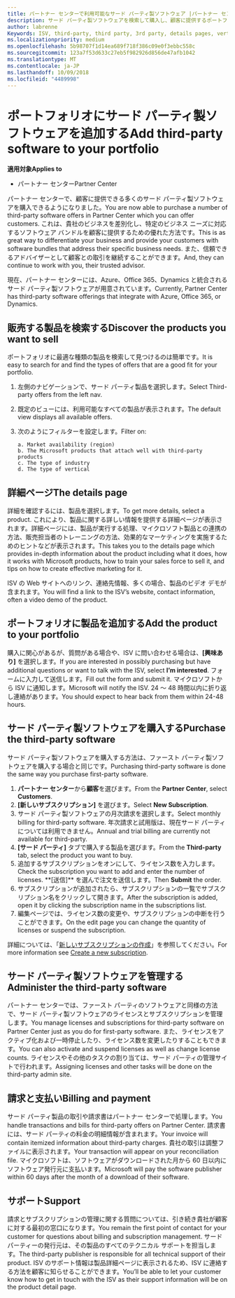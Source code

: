```yaml
---
title: パートナー センターで利用可能なサード パーティ製ソフトウェア |パートナー センター
description: サード パーティ製ソフトウェアを検索して購入し、顧客に提供するポートフォリオに追加することができます。
author: labrenne
Keywords: ISV, third-party, third party, 3rd party, details pages, vertical software, software publisher
ms.localizationpriority: medium
ms.openlocfilehash: 5b98707f1d14ea689f718f386c09e0f3ebbc558c
ms.sourcegitcommit: 123a7f53d633c27eb5f982926d856de47afb1042
ms.translationtype: MT
ms.contentlocale: ja-JP
ms.lasthandoff: 10/09/2018
ms.locfileid: "4489998"
---
```

# <a name="add-third-party-software-to-your-portfolio"></a><span data-ttu-id="5997c-103">ポートフォリオにサード パーティ製ソフトウェアを追加する</span><span class="sxs-lookup"><span data-stu-id="5997c-103">Add third-party software to your portfolio</span></span>

**<span data-ttu-id="5997c-104">適用対象</span><span class="sxs-lookup"><span data-stu-id="5997c-104">Applies to</span></span>** 

- <span data-ttu-id="5997c-105">パートナー センター</span><span class="sxs-lookup"><span data-stu-id="5997c-105">Partner Center</span></span>


<span data-ttu-id="5997c-106">パートナー センターで、顧客に提供できる多くのサード パーティ製ソフトウェアを購入できるようになりました。</span><span class="sxs-lookup"><span data-stu-id="5997c-106">You are now able to purchase a number of third-party software offers in Partner Center which you can offer customers.</span></span> <span data-ttu-id="5997c-107">これは、貴社のビジネスを差別化し、特定のビジネス ニーズに対応するソフトウェア バンドルを顧客に提供するための優れた方法です。</span><span class="sxs-lookup"><span data-stu-id="5997c-107">This is as great way to differentiate your business and provide your customers with software bundles that address their specific business needs.</span></span> <span data-ttu-id="5997c-108">また、信頼できるアドバイザーとして顧客との取引を継続することができます。</span><span class="sxs-lookup"><span data-stu-id="5997c-108">And, they can continue to work with you, their trusted advisor.</span></span>

<span data-ttu-id="5997c-109">現在、パートナー センターには、Azure、Office 365、Dynamics と統合されるサード パーティ製ソフトウェアが用意されています。</span><span class="sxs-lookup"><span data-stu-id="5997c-109">Currently, Partner Center has third-party software offerings that integrate with Azure, Office 365, or Dynamics.</span></span>

## <a name="discover-the-products-you-want-to-sell"></a><span data-ttu-id="5997c-110">販売する製品を検索する</span><span class="sxs-lookup"><span data-stu-id="5997c-110">Discover the products you want to sell</span></span>

<span data-ttu-id="5997c-111">ポートフォリオに最適な種類の製品を検索して見つけるのは簡単です。</span><span class="sxs-lookup"><span data-stu-id="5997c-111">It is easy to search for and find the types of offers that are a good fit for your portfolio.</span></span> 
1.  <span data-ttu-id="5997c-112">左側のナビゲーションで、サード パーティ製品を選択します。</span><span class="sxs-lookup"><span data-stu-id="5997c-112">Select Third-party offers from the left nav.</span></span> 
2.  <span data-ttu-id="5997c-113">既定のビューには、利用可能なすべての製品が表示されます。</span><span class="sxs-lookup"><span data-stu-id="5997c-113">The default view displays all available offers.</span></span> 
3.  <span data-ttu-id="5997c-114">次のようにフィルターを設定します。</span><span class="sxs-lookup"><span data-stu-id="5997c-114">Filter on:</span></span>

        a. Market availability (region) 
        b. The Microsoft products that attach well with third-party products  
        c. The type of industry 
        d. The type of vertical 

## <a name="the-details-page"></a><span data-ttu-id="5997c-115">詳細ページ</span><span class="sxs-lookup"><span data-stu-id="5997c-115">The details page</span></span>

<span data-ttu-id="5997c-116">詳細を確認するには、製品を選択します。</span><span class="sxs-lookup"><span data-stu-id="5997c-116">To get more details, select a product.</span></span> <span data-ttu-id="5997c-117">これにより、製品に関する詳しい情報を提供する詳細ページが表示されます。詳細ページには、製品が実行する処理、マイクロソフト製品との連携の方法、販売担当者のトレーニングの方法、効果的なマーケティングを実施するためのヒントなどが表示されます。</span><span class="sxs-lookup"><span data-stu-id="5997c-117">This takes you to the details page which provides in-depth information about the product including what it does, how it works with Microsoft products, how to train your sales force to sell it, and tips on how to create effective marketing for it.</span></span> 

<span data-ttu-id="5997c-118">ISV の Web サイトへのリンク、連絡先情報、多くの場合、製品のビデオ デモが含まれます。</span><span class="sxs-lookup"><span data-stu-id="5997c-118">You will find a link to the ISV’s website, contact information, often a video demo of the product.</span></span> 

## <a name="add-the-product-to-your-portfolio"></a><span data-ttu-id="5997c-119">ポートフォリオに製品を追加する</span><span class="sxs-lookup"><span data-stu-id="5997c-119">Add the product to your portfolio</span></span>

<span data-ttu-id="5997c-120">購入に関心があるが、質問がある場合や、ISV に問い合わせる場合は、**[興味あり]** を選択します。</span><span class="sxs-lookup"><span data-stu-id="5997c-120">If you are interested in possibly purchasing but have additional questions or want to talk with the ISV, select **I’m interested**.</span></span> <span data-ttu-id="5997c-121">フォームに入力して送信します。</span><span class="sxs-lookup"><span data-stu-id="5997c-121">Fill out the form and submit it.</span></span> <span data-ttu-id="5997c-122">マイクロソフトから ISV に通知します。</span><span class="sxs-lookup"><span data-stu-id="5997c-122">Microsoft will notify the ISV.</span></span> <span data-ttu-id="5997c-123">24 ～ 48 時間以内に折り返し連絡があります。</span><span class="sxs-lookup"><span data-stu-id="5997c-123">You should expect to hear back from them within 24-48 hours.</span></span> 

## <a name="purchase-the-third-party-software"></a><span data-ttu-id="5997c-124">サード パーティ製ソフトウェアを購入する</span><span class="sxs-lookup"><span data-stu-id="5997c-124">Purchase the third-party software</span></span>

<span data-ttu-id="5997c-125">サード パーティ製ソフトウェアを購入する方法は、ファースト パーティ製ソフトウェアを購入する場合と同じです。</span><span class="sxs-lookup"><span data-stu-id="5997c-125">Purchasing third-party software is done the same way you purchase first-party software.</span></span> 

1.  <span data-ttu-id="5997c-126">**パートナー センター**から**顧客**を選びます。</span><span class="sxs-lookup"><span data-stu-id="5997c-126">From the **Partner Center**, select **Customers**.</span></span>
2.  <span data-ttu-id="5997c-127">**[新しいサブスクリプション]** を選びます。</span><span class="sxs-lookup"><span data-stu-id="5997c-127">Select **New Subscription**.</span></span>
3.  <span data-ttu-id="5997c-128">サード パーティ製ソフトウェアの月次請求を選択します。</span><span class="sxs-lookup"><span data-stu-id="5997c-128">Select monthly billing for third-party software.</span></span> <span data-ttu-id="5997c-129">年次請求と試用版は、現在サード パーティについては利用できません。</span><span class="sxs-lookup"><span data-stu-id="5997c-129">Annual and trial billing are currently not available for third-party.</span></span>
4.  <span data-ttu-id="5997c-130">**[サード パーティ]** タブで購入する製品を選びます。</span><span class="sxs-lookup"><span data-stu-id="5997c-130">From the **Third-party** tab, select the product you want to buy.</span></span>
5.  <span data-ttu-id="5997c-131">追加するサブスクリプションをオンにして、ライセンス数を入力します。</span><span class="sxs-lookup"><span data-stu-id="5997c-131">Check the subscription you want to add and enter the number of licenses.</span></span> <span data-ttu-id="5997c-132">
          \*\*[送信]\*\* を選んで注文を送信します。</span><span class="sxs-lookup"><span data-stu-id="5997c-132">Then **Submit** the order.</span></span>
6.  <span data-ttu-id="5997c-133">サブスクリプションが追加されたら、サブスクリプションの一覧でサブスクリプション名をクリックして開きます。</span><span class="sxs-lookup"><span data-stu-id="5997c-133">After the subscription is added, open it by clicking the subscription name in the subscriptions list.</span></span> 
7.  <span data-ttu-id="5997c-134">編集ページでは、ライセンス数の変更や、サブスクリプションの中断を行うことができます。</span><span class="sxs-lookup"><span data-stu-id="5997c-134">On the edit page you can change the quantity of licenses or suspend the subscription.</span></span>

<span data-ttu-id="5997c-135">詳細については、「[新しいサブスクリプションの作成](create-a-new-subscription.md)」を参照してください。</span><span class="sxs-lookup"><span data-stu-id="5997c-135">For more information see [Create a new subscription](create-a-new-subscription.md).</span></span>

## <a name="administer-the-third-party-software"></a><span data-ttu-id="5997c-136">サード パーティ製ソフトウェアを管理する</span><span class="sxs-lookup"><span data-stu-id="5997c-136">Administer the third-party software</span></span>

<span data-ttu-id="5997c-137">パートナー センターでは、ファースト パーティのソフトウェアと同様の方法で、サード パーティ製ソフトウェアのライセンスとサブスクリプションを管理します。</span><span class="sxs-lookup"><span data-stu-id="5997c-137">You manage licenses and subscriptions for third-party software on Partner Center just as you do for first-party software.</span></span> <span data-ttu-id="5997c-138">また、ライセンスをアクティブ化および一時停止したり、ライセンス数を変更したりすることもできます。</span><span class="sxs-lookup"><span data-stu-id="5997c-138">You can also activate and suspend licenses as well as change license counts.</span></span> <span data-ttu-id="5997c-139">ライセンスやその他のタスクの割り当ては、サード パーティの管理サイトで行われます。</span><span class="sxs-lookup"><span data-stu-id="5997c-139">Assigning licenses and other tasks will be done on the third-party admin site.</span></span>

## <a name="billing-and-payment"></a><span data-ttu-id="5997c-140">請求と支払い</span><span class="sxs-lookup"><span data-stu-id="5997c-140">Billing and payment</span></span>

<span data-ttu-id="5997c-141">サード パーティ製品の取引や請求書はパートナー センターで処理します。</span><span class="sxs-lookup"><span data-stu-id="5997c-141">You handle transactions and bills for third-party offers on Partner Center.</span></span> <span data-ttu-id="5997c-142">請求書には、サード パーティの料金の明細情報が含まれます。</span><span class="sxs-lookup"><span data-stu-id="5997c-142">Your invoice will contain itemized information about third-party charges.</span></span> <span data-ttu-id="5997c-143">貴社の取引は調整ファイルに表示されます。</span><span class="sxs-lookup"><span data-stu-id="5997c-143">Your transaction will appear on your reconciliation file.</span></span> <span data-ttu-id="5997c-144">マイクロソフトは、ソフトウェアがダウンロードされた月から 60 日以内にソフトウェア発行元に支払います。</span><span class="sxs-lookup"><span data-stu-id="5997c-144">Microsoft will pay the software publisher within 60 days after the month of a download of their software.</span></span> 

## <a name="support"></a><span data-ttu-id="5997c-145">サポート</span><span class="sxs-lookup"><span data-stu-id="5997c-145">Support</span></span>

<span data-ttu-id="5997c-146">請求とサブスクリプションの管理に関する質問については、引き続き貴社が顧客に対する最初の窓口になります。</span><span class="sxs-lookup"><span data-stu-id="5997c-146">You remain the first point of contact for your customer for questions about billing and subscription management.</span></span> <span data-ttu-id="5997c-147">サード パーティーの発行元は、その製品のすべてのテクニカル サポートを担当します。</span><span class="sxs-lookup"><span data-stu-id="5997c-147">The third-party publisher is responsible for all technical support of their product.</span></span> <span data-ttu-id="5997c-148">ISV のサポート情報は製品詳細ページに表示されるため、ISV に連絡する方法を顧客に知らせることができます。</span><span class="sxs-lookup"><span data-stu-id="5997c-148">You’ll be able to let your customer know how to get in touch with the ISV as their support information will be on the product detail page.</span></span>

